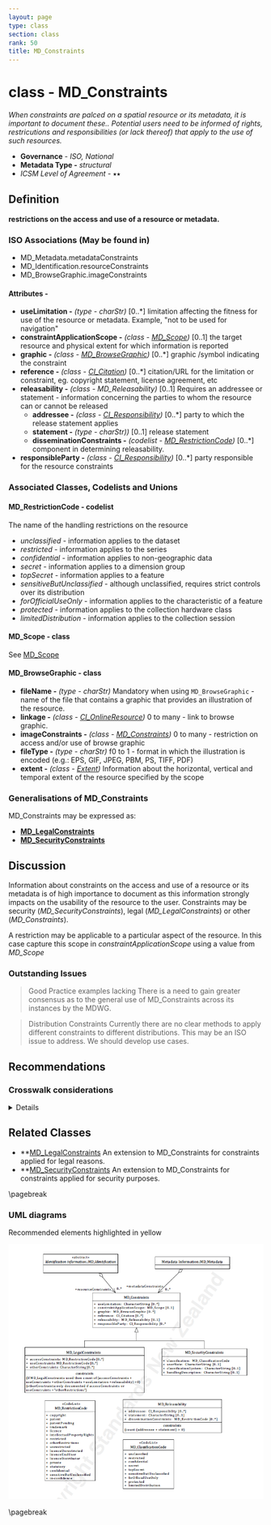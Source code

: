 ```yaml
---
layout: page
type: class
section: class
rank: 50
title: MD_Constraints
---
```

#  class - MD_Constraints
*When constraints are palced on a spatial resource or its metadata, it is important to document these.. Potential users need to be informed of rights, restricutions and responsibilities (or lack thereof) that apply to the use of such resources.*

- **Governance** -  *ISO, National*
- **Metadata Type -** *structural*
- *ICSM Level of Agreement* - ⭑⭑

## Definition

**restrictions on the access and use of a resource or metadata.**

### ISO Associations (May be found in) 

- MD_Metadata.metadataConstraints
- MD_Identification.resourceConstraints
- MD_BrowseGraphic.imageConstraints

#### Attributes -

- **useLimitation -** *(type - charStr)* [0..\*] limitation affecting the fitness for use of the resource or metadata. Example, "not to be used for navigation"
- **constraintApplicationScope -** *(class - [MD_Scope](./class-MD_Scope))* [0..1] the target resource and physical extent for which information is reported
- **graphic -** *(class - [MD_BrowseGraphic](http://wiki.esipfed.org/index.php/MD_BrowseGraphic))* [0..\*]  graphic /symbol indicating the constraint 
- **reference -** *(class - [CI_Citation](./class-CI_Citation))* [0..\*] citation/URL for the limitation or constraint, eg. copyright statement, license agreement, etc 
- **releasability -** *(class - MD_Releasability)*  [0..1]  Requires an addressee or statement - information concerning the parties to whom the resource can or cannot be released
  - **addressee -** *(class - [CI_Responsibility](./class-CI_Responsibility))* [0..\*]   party to which the release statement applies
  - **statement -** *(type - charStr))* [0..1]   release statement
  - **disseminationConstraints -** *(codelist - [MD_RestrictionCode](http://wiki.esipfed.org/index.php/ISO_19115_and_19115-2_CodeList_Dictionaries#MD_RestrictionCode))* [0..\*] component in determining releasability. 
- **responsibleParty -** *(class - [CI_Responsibility](./class-CI_Responsibility))* [0..\*] party responsible for the resource constraints

### Associated Classes, Codelists and Unions

#### MD_RestrictionCode - codelist

The name of the handling restrictions on the resource

- *unclassified* - information applies to the dataset
- *restricted* - information applies to the series
- *confidential* - information applies to non-geographic data
- *secret* - information applies to a dimension group
- *topSecret* - information applies to a feature
- *sensitiveButUnclassified* - although unclassified, requires strict controls over its distribution
- *forOfficialUseOnly* -   information applies to the characteristic of a feature
- *protected* - information applies to the collection hardware class
- *limitedDistribution* - information applies to the collection session

#### MD_Scope - class

See [MD_Scope](./class-MD_Scope)

#### MD_BrowseGraphic - class

- **fileName -** *(type - charStr)* Mandatory when using `MD_BrowseGraphic` - name of the file that contains a graphic that provides an illustration of the resource. 
- **linkage -** *(class - [CI_OnlineResource](./class-CI_OnlineResource))*  0 to many - link to browse graphic.
- **imageConstraints -** *(class - [MD_Constraints](./class-MD_Constraints))*  0 to many - restriction on access and/or use of browse graphic
- **fileType -** *(type - charStr)* f0 to 1 - format in which the illustration is encoded (e.g.: EPS, GIF, JPEG, PBM, PS, TIFF, PDF)
- **extent -** *(class -  [Extent](./ResourceExtent))* Information about the horizontal, vertical and temporal extent of the resource specified by the scope

### Generalisations of MD_Constraints

MD_Constraints may be expressed as:

- **[MD_LegalConstraints](./class-MD_LegalConstraints)**
- **[MD_SecurityConstraints](./class-MD_SecurityConstraints)**
 

## Discussion

Information about constraints on the access and use of a resource or its metadata is of high importance to document as this information strongly impacts on the usability of the resource to the user. Constraints may be security (*MD_SecurityConstraints*), legal (*MD_LegalConstraints*) or other (*MD_Constraints*).

A restriction may be applicable to a particular aspect of the resource. In this case capture this scope in *constraintApplicationScope* using a value from *MD_Scope*

### Outstanding Issues

> Good Practice examples lacking
There is a need to gain greater consensus as to the general use of MD_Constraints across its instances by the MDWG.

> Distribution Constraints
Currently there are no clear methods to apply different constraints to different distributions. This may be an ISO issue to address. We should develop use cases.

## Recommendations

### Crosswalk considerations

<details>

#### ISO19139

- *MD_BrowseGraphic.imageConstraint* - This new element was added in order to allow the specification of constraints on a browse graphic associated with a resource.
- *MD_Constraints.constraintApplicationScope* -  This new element was added in order to allow description of constraints on a resource that vary in space and/or time and/or level.
- *MD_Constraints.graphic* - This new element was added in order to allow inclusion of a logo or other graphic that is associated with a particular constraint. 
- *MD_Constraints.reference* -  This new element was added in order to allow inclusion of a reference to more detailed information about a constraint.
- *MD_Constraints.releasability* -  This new element was added in order to allow specification of constraints that apply to specific people or organizations.
- *MD_Constraints.responsibleParty* - This new element was added in order to allow specification of people or organisations responsible for the constraints.
- *MD_Releasability* - This new class was added to provide information about resource release constraints

</details>

## Related Classes

- **[MD_LegalConstraints](./class-MD_LegalConstraints) An extension to MD_Constraints for constraints applied for legal reasons.
- **[MD_SecurityConstraints](./class-MD_SecurityConstraints) An extension to MD_Constraints for constraints applied for security purposes.

\pagebreak

### UML diagrams

Recommended elements highlighted in yellow

![MD_Constraints](../images/MD_ConstraintsUML.png)

\pagebreak

